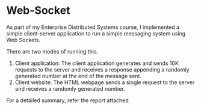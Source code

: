 # Web-Socket
As part of my Enterprise Distributed Systems course, I implemented a simple client-server application to run a simple messaging system using Web Sockets.

There are two modes of running this.
1. Client application: The client application generates and sends 10K requests to the server and receives a response appending a randomly generated number at the end of the message sent.
2. Client website: The HTML webpage sends a single request to the server and receives a randomly generated number.

For a detailed summary, refer the report attached.